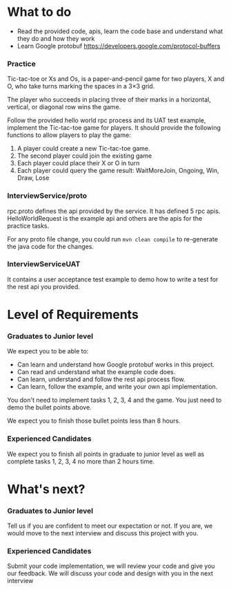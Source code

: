# What to do

* Read the provided code, apis, learn the code base and understand what they do and how they work
* Learn Google protobuf https://developers.google.com/protocol-buffers

### Practice
Tic-tac-toe or Xs and Os, is a paper-and-pencil game for two players, X and O, who take turns marking the spaces in a 3×3 grid.

The player who succeeds in placing three of their marks in a horizontal, vertical, or diagonal row wins the game.

Follow the provided hello world rpc process and its UAT test example, implement the Tic-tac-toe game for players. It should provide the following functions to allow players to play the game:

1. A player could create a new Tic-tac-toe game.
2. The second player could join the existing game
3. Each player could place their X or O in turn
4. Each player could query the game result: WaitMoreJoin, Ongoing, Win, Draw, Lose


### InterviewService/proto
rpc.proto defines the api provided by the service. It has defined 5 rpc apis. HelloWorldRequest is the example api and others are the apis for the practice tasks.

For any proto file change, you could run `mvn clean compile` to re-generate the java code for the changes.
  
### InterviewServiceUAT
It contains a user acceptance test example to demo how to write a test for the rest api you provided.

# Level of Requirements

### Graduates to Junior level
We expect you to be able to:
* Can learn and understand how Google protobuf works in this project.
* Can read and understand what the example code does.
* Can learn, understand and follow the rest api process flow.
* Can learn, follow the example, and write your own api implementation.

You don't need to implement tasks 1, 2, 3, 4 and the game. You just need to demo the bullet points above.

We expect you to finish those bullet points less than 8 hours.

### Experienced Candidates
We expect you to finish all points in graduate to junior level as well as complete tasks 1, 2, 3, 4 no more than 2 hours time.

# What's next?

### Graduates to Junior level
Tell us if you are confident to meet our expectation or not. If you are, we would move to the next interview and discuss this project with you.

### Experienced Candidates
Submit your code implementation, we will review your code and give you our feedback. We will discuss your code and design with you in the next interview